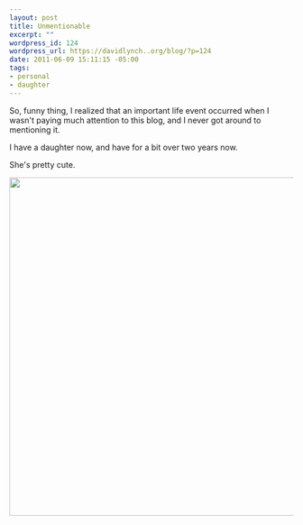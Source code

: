 ```yaml
--- 
layout: post
title: Unmentionable
excerpt: ""
wordpress_id: 124
wordpress_url: https://davidlynch..org/blog/?p=124
date: 2011-06-09 15:11:15 -05:00
tags: 
- personal
- daughter
---
```

So, funny thing, I realized that an important life event occurred when I wasn't paying much attention to this blog, and I never got around to mentioning it.

I have a daughter now, and have for a bit over two years now.

She's pretty cute.

<img alt="" src="https://lh3.googleusercontent.com/-xifsP7i0Tqg/Te03L1Eu6nI/AAAAAAAAAfU/uaSoJuWSKVQ/s800/IMG_20110606_152212.jpg" title="Danielle" width="800" height="600" />
